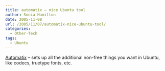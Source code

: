 ```yaml
---
title: automatix – nice Ubuntu tool
author: Sonia Hamilton
date: 2005-11-08
url: /2005/11/07/automatix-nice-ubuntu-tool/
categories:
  - Other-Tech
tags:
  - Ubuntu
---
```

[Automatix][1] &#8211; sets up all the additional non-free things you want in Ubuntu, like codecs, truetype fonts, etc.

 [1]: http://ubuntuforums.org/showthread.php?t=66563

